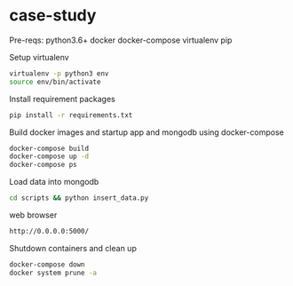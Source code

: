 # case-study

Pre-reqs:
python3.6+
docker
docker-compose
virtualenv
pip

Setup virtualenv
```sh
virtualenv -p python3 env
source env/bin/activate
```

Install requirement packages
```sh
pip install -r requirements.txt
```

Build docker images and startup app and mongodb using docker-compose
```sh
docker-compose build
docker-compose up -d
docker-compose ps
```

Load data into mongodb
```sh
cd scripts && python insert_data.py
```

web browser
```sh
http://0.0.0.0:5000/
```

Shutdown containers and clean up
```sh
docker-compose down
docker system prune -a
```
